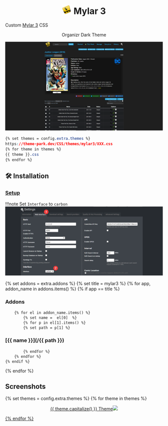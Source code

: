 <h1 align="center"> <img src="/site_assets/mylar3/logo.png" alt="logo" width="30" height="30"> Mylar 3</h1>

Custom [Mylar 3](https://github.com/mylar3/mylar3) CSS

<p align="center"> Organizr Dark Theme </p>

![](/site_assets/mylar3/organizr.png)

```css
{% set themes = config.extra.themes %}
https://theme-park.dev/CSS/themes/mylar3/XXX.css
{% for theme in themes %}
{{ theme }}.css
{% endfor %}
```

## 🛠️ Installation

### [Setup](/setup)

!!!note
    Set `Interface` to `carbon`
![](/site_assets/mylar3/settings.png)

{% set addons = extra.addons %}
{% set title = mylar3 %}
{% for app, addon_name in addons.items() %}
    {% if app  ==  title %}

### Addons

        {% for el in addon_name.items() %}
            {% set name =  el[0]  %}
            {% for p in el[1].items() %}
            {% set path = p[1] %}

### [{{ name }}](/{{ path }})

            {% endfor %}
        {% endfor %}
    {% endif %}
{% endfor %}

## Screenshots

{% set themes = config.extra.themes %}
{% for theme in themes %}
<p align="center">  
<a href="/site_assets/mylar3/{{ theme }}.png">{{ theme.capitalize() }} Theme<img src="/site_assets/mylar3/{{ theme }}.png"></img>
</p>
{% endfor %}
